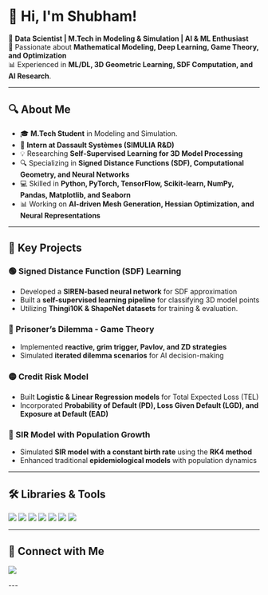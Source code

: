 # 👋 Hi, I'm Shubham!

🚀 **Data Scientist | M.Tech in Modeling & Simulation | AI & ML Enthusiast**  
🔬 Passionate about **Mathematical Modeling, Deep Learning, Game Theory, and Optimization**  
📊 Experienced in **ML/DL, 3D Geometric Learning, SDF Computation, and AI Research**.

---

## 🔍 About Me

- 🎓 **M.Tech Student** in Modeling and Simulation. 
- 🏢 **Intern at Dassault Systèmes (SIMULIA R&D)**  
- 💡 Researching **Self-Supervised Learning for 3D Model Processing**  
- 🔍 Specializing in **Signed Distance Functions (SDF), Computational Geometry, and Neural Networks**  
- 💻 Skilled in **Python, PyTorch, TensorFlow, Scikit-learn, NumPy, Pandas, Matplotlib, and Seaborn**  
- 📊 Working on **AI-driven Mesh Generation, Hessian Optimization, and Neural Representations**

---

## 📂 Key Projects

### 🟢 Signed Distance Function (SDF) Learning
- Developed a **SIREN-based neural network** for SDF approximation  
- Built a **self-supervised learning pipeline** for classifying 3D model points  
- Utilizing **Thingi10K & ShapeNet datasets** for training & evaluation.

### 🔵 Prisoner’s Dilemma - Game Theory
- Implemented **reactive, grim trigger, Pavlov, and ZD strategies**  
- Simulated **iterated dilemma scenarios** for AI decision-making  

### 🟡 Credit Risk Model
- Built **Logistic & Linear Regression models** for Total Expected Loss (TEL)  
- Incorporated **Probability of Default (PD), Loss Given Default (LGD), and Exposure at Default (EAD)**  

### 🔴 SIR Model with Population Growth
- Simulated **SIR model with a constant birth rate** using the **RK4 method**  
- Enhanced traditional **epidemiological models** with population dynamics  

---

## 🛠️ Libraries & Tools

<p align="left">
  <img src="https://img.shields.io/badge/Python-3776AB?style=for-the-badge&logo=python&logoColor=white" />
  <img src="https://img.shields.io/badge/PyTorch-EE4C2C?style=for-the-badge&logo=pytorch&logoColor=white" />
  <img src="https://img.shields.io/badge/TensorFlow-FF6F00?style=for-the-badge&logo=tensorflow&logoColor=white" />
  <img src="https://img.shields.io/badge/Scikit--Learn-F7931E?style=for-the-badge&logo=scikitlearn&logoColor=white" />
  <img src="https://img.shields.io/badge/Numpy-013243?style=for-the-badge&logo=numpy&logoColor=white" />
  <img src="https://img.shields.io/badge/Pandas-150458?style=for-the-badge&logo=pandas&logoColor=white" />
  <img src="https://img.shields.io/badge/Matplotlib-11557C?style=for-the-badge&logo=matplotlib&logoColor=white" />
</p>

---

## 🔗 Connect with Me
<p align="left">
  <a href="https://www.linkedin.com/in/shubham-godase-8a0656206/" target="_blank">
    <img src="https://img.shields.io/badge/LinkedIn-0A66C2?style=for-the-badge&logo=linkedin&logoColor=white" />
  </a>
</p>
---
